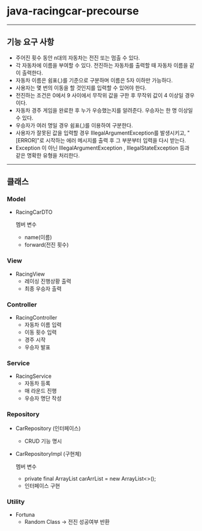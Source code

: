 # java-racingcar-precourse
---
## 기능 요구 사항
- 주어진 횟수 동안 n대의 자동차는 전진 또는 멈출 수 있다.
- 각 자동차에 이름을 부여할 수 있다. 전진하는 자동차를 출력할 때 자동차 이름을 같이 출력한다.
- 자동차 이름은 쉼표(,)를 기준으로 구분하며 이름은 5자 이하만 가능하다.
- 사용자는 몇 번의 이동을 할 것인지를 입력할 수 있어야 한다.
- 전진하는 조건은 0에서 9 사이에서 무작위 값을 구한 후 무작위 값이 4 이상일 경우이다.
- 자동차 경주 게임을 완료한 후 누가 우승했는지를 알려준다. 우승자는 한 명 이상일 수 있다.
- 우승자가 여러 명일 경우 쉼표(,)를 이용하여 구분한다.
- 사용자가 잘못된 값을 입력할 경우 IllegalArgumentException를 발생시키고, "[ERROR]"로 시작하는 에러 메시지를 출력 후 그 부분부터 입력을 다시 받는다.
- Exception 이 아닌 IllegalArgumentException , IllegalStateException 등과 같은 명확한 유형을 처리한다.
---
## 클래스
### Model
- RacingCarDTO

  멤버 변수
  - name(이름)
  - forward(전진 횟수)
### View
- RacingView
  - 레이싱 진행상황 출력
  - 최종 우승자 출력
### Controller
- RacingController
  - 자동차 이름 입력
  - 이동 횟수 입력
  - 경주 시작
  - 우승자 발표
### Service
- RacingService
  - 자동차 등록
  - 매 라운드 진행
  - 우승자 명단 작성
### Repository
- CarRepository (인터페이스)
  - CRUD 기능 명시
  
- CarRepositoryImpl (구현체)

  멤버 변수
  - private final ArrayList<RacingCarDTO> carArrList = new ArrayList<>();
  - 인터페이스 구현
### Utility
- Fortuna
  - Random Class -> 전진 성공여부 반환
  
